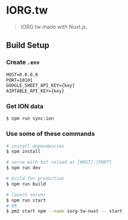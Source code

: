 # IORG.tw

> IORG.tw made with Nuxt.js.

## Build Setup

### Create `.env`

```txt
HOST=0.0.0.0
PORT=10101
GOOGLE_SHEET_API_KEY={key}
AIRTABLE_API_KEY={key}
```

### Get ION data

```bash
$ npm run sync:ion
```

### Use some of these commands

```bash
# install dependencies
$ npm install

# serve with hot reload at [HOST]:[PORT]
$ npm run dev

# build for production
$ npm run build

# launch server
$ npm run start
# OR
$ pm2 start npm --name iorg-tw-nuxt -- start
```
